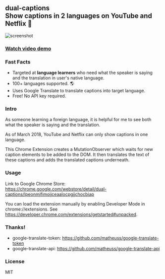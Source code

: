 ## dual-captions <br/> Show captions in 2 languages on YouTube and Netflix 💬

![screenshot](https://github.com/mikesteele/dual-captions/blob/master/screenshot.gif)
<br/>
### <a href="https://www.youtube.com/watch?v=E0QQoeUAIpE" target="_blank">Watch video demo</a>
### Fast Facts

* Targeted at **language learners** who need what the speaker is saying and the translation in user's native language.
* 100+ languages supported. 🌎
* Uses Google Translate to translate captions into target language.
* Free! No API key required.

### Intro

As someone learning a foreign language, it is helpful for me to see both what the speaker is saying and the translation. 

As of March 2018, YouTube and Netflix can only show captions in one language. 

This Chrome Extension creates a MutationObserver which waits for new caption elements to be added to the DOM. It then translates the text of these captions and adds the translated captions underneath.

### Usage

Link to Google Chrome Store: https://chrome.google.com/webstore/detail/dual-captions/lpeonmjfimoijceaalocpgjjchocbiap

You can load the extension manually by enabling Developer Mode in chrome://extensions. See https://developer.chrome.com/extensions/getstarted#unpacked.

### Thanks!

* google-translate-token: https://github.com/matheuss/google-translate-token
* google-translate-api: https://github.com/matheuss/google-translate-api

### License

MIT
